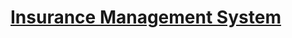 # [Insurance Management System](https://itsourcecode.com/free-projects/php-project/insurance-management-system-project-in-php-free-download/)
